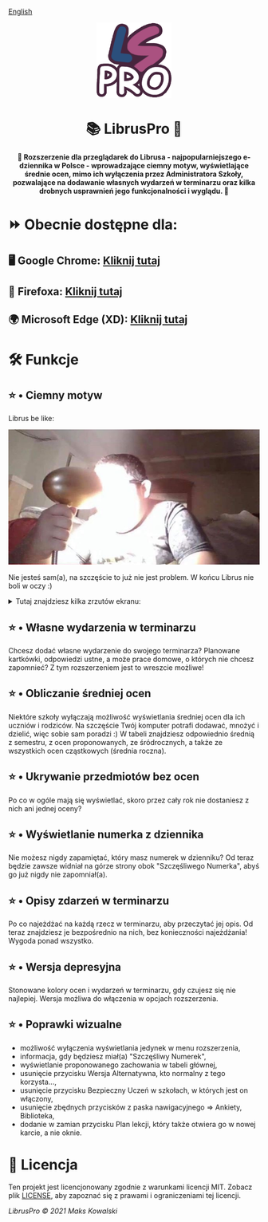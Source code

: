 [English](README.md)
<p align="center">
  <a href="https://github.com/kasrow12/LibrusPro">
    <img src="img/icon.png" alt="Logo" width="30%" height="30%">
  </a>
  <h1 align="center">📚 LibrusPro 🎉</h1>
  <h4 align="center">💠 Rozszerzenie dla przeglądarek do Librusa - najpopularniejszego e-dziennika w Polsce - wprowadzające ciemny motyw, wyświetlające średnie ocen, mimo ich wyłączenia przez Administratora Szkoły, pozwalające na dodawanie własnych wydarzeń w terminarzu oraz kilka drobnych usprawnień jego funkcjonalności i wyglądu. 💠</h4>
</p>

# ⏩ Obecnie dostępne dla:
## 🖥 Google Chrome: <a href="https://chrome.google.com/webstore/detail/libruspro/hoceldjnkcboafconokadmmbijbegdkf">Kliknij tutaj</a>
## 🦊 Firefoxa: <a href="https://addons.mozilla.org/pl/firefox/addon/libruspro/">Kliknij tutaj</a>
## 🌍 Microsoft Edge (XD): <a href="https://microsoftedge.microsoft.com/addons/detail/libruspro/bijfjkaobehfdealffkgiljlmbjmmgpm">Kliknij tutaj</a>


# 🛠 Funkcje

## ⭐️ • Ciemny motyw
Librus be like:

![Light theme meme](docs/lightThemeMeme.jpg?raw=true)

Nie jesteś sam(a), na szczęście to już nie jest problem. W końcu Librus nie boli w oczy :)
<details>
  <summary>Tutaj znajdziesz kilka zrzutów ekranu:</summary>

![Ciemny motyw 1](docs/librusPro_oceny.png?raw=true)
![Ciemny motyw 2](docs/librusPro_frekwencja.png?raw=true)
![Ciemny motyw 3](docs/librusPro_terminarz.png?raw=true)
![Ciemny motyw 4](docs/librusPro_wiadomosci.png?raw=true)
![Ciemny motyw 5](docs/librusPro_naglowek.png?raw=true)
</details>

## ⭐️ • Własne wydarzenia w terminarzu
Chcesz dodać własne wydarzenie do swojego terminarza? Planowane kartkówki, odpowiedzi ustne, a może prace domowe, o których nie chcesz zapomnieć? Z tym rozszerzeniem jest to wreszcie możliwe!

## ⭐️ • Obliczanie średniej ocen
Niektóre szkoły wyłączają możliwość wyświetlania średniej ocen dla ich uczniów i rodziców. Na szczęście Twój komputer potrafi dodawać, mnożyć i dzielić, więc sobie sam poradzi :) W tabeli znajdziesz odpowiednio średnią z semestru, z ocen proponowanych, ze śródrocznych, a także ze wszystkich ocen cząstkowych (średnia roczna).

## ⭐️ • Ukrywanie przedmiotów bez ocen
Po co w ogóle mają się wyświetlać, skoro przez cały rok nie dostaniesz z nich ani jednej oceny?

## ⭐️ • Wyświetlanie numerka z dziennika
Nie możesz nigdy zapamiętać, który masz numerek w dzienniku? Od teraz będzie zawsze widniał na górze strony obok "Szczęśliwego Numerka", abyś go już nigdy nie zapomniał(a).

## ⭐️ • Opisy zdarzeń w terminarzu
Po co najeżdżać na każdą rzecz w terminarzu, aby przeczytać jej opis. Od teraz znajdziesz je bezpośrednio na nich, bez konieczności najeżdżania! Wygoda ponad wszystko.

## ⭐️ • Wersja depresyjna
Stonowane kolory ocen i wydarzeń w terminarzu, gdy czujesz się nie najlepiej. Wersja możliwa do włączenia w opcjach rozszerzenia.

## ⭐️ • Poprawki wizualne
  - możliwość wyłączenia wyświetlania jedynek w menu rozszerzenia,
  - informacja, gdy będziesz miał(a) "Szczęśliwy Numerek",
  - wyświetlanie proponowanego zachowania w tabeli głównej,
  - usunięcie przycisku Wersja Alternatywna, kto normalny z tego korzysta...,
  - usunięcie przycisku Bezpieczny Uczeń w szkołach, w których jest on włączony,
  - usunięcie zbędnych przycisków z paska nawigacyjnego => Ankiety, Biblioteka,
  - dodanie w zamian przycisku Plan lekcji, który także otwiera go w nowej karcie, a nie oknie.

# 🧷 Licencja
Ten projekt jest licencjonowany zgodnie z warunkami licencji MIT. Zobacz plik [LICENSE](LICENSE.md), aby zapoznać się z prawami i ograniczeniami tej licencji.

<i>LibrusPro © 2021 Maks Kowalski</i>
